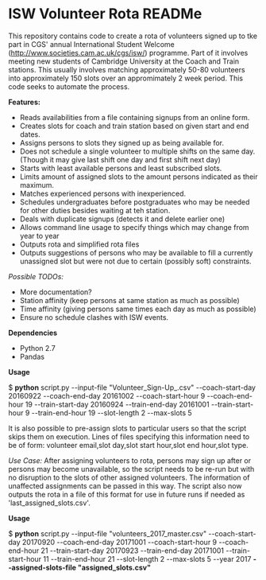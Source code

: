 # ISW Volunteer Rota READMe

This repository contains code to create a rota of volunteers signed up to tke part in CGS' annual International Student Welcome (http://www.societies.cam.ac.uk/cgs/isw/) programme. Part of it involves
meeting new students of Cambridge University at the Coach and Train stations. This usually involves matching approximately 50-80 volunteers into approximately 150 slots over an appromimately 2 week period. 
This code seeks to automate the process.

**Features:**
+ Reads availabilities from a file containing signups from an online form.
+ Creates slots for coach and train station based on given start and end dates.
+ Assigns persons to slots they signed up as being available for.
+ Does not schedule a single volunteer to multiple shifts on the same day. (Though it may give last shift one day and first shift next day)
+ Starts with least available persons and least subscribed slots.
+ Limits amount of assigned slots to the amount persons indicated as their maximum.
+ Matches experienced persons with inexperienced.
+ Schedules undergraduates before postgraduates who may be needed for other duties besides waiting at teh station.
+ Deals with duplicate signups (detects it and delete earlier one)
+ Allows command line usage to specify things which may change from year to year
+ Outputs rota and simplified rota files
+ Outputs suggestions of persons who may be available to fill a currently unassigned slot but were not due to certain (possibly soft) constraints. 

*Possible TODOs:*
+ More documentation?
+ Station affinity (keep persons at same station as much as possible)
+ Time affinity (giving persons same times each day as much as possible)
+ Ensure no schedule clashes with ISW events.

**Dependencies**
+ Python 2.7
+ Pandas

**Usage**

$ **python** script.py --input-file "Volunteer_Sign-Up_.csv" --coach-start-day 20160922 --coach-end-day 20161002 --coach-start-hour 9 --coach-end-hour 19 --train-start-day 20160924 --train-end-day 20161001 --train-start-hour 9 --train-end-hour 19  --slot-length 2 --max-slots 5


It is also possible to pre-assign slots to particular users so that the script skips them on execution. Lines of files specifying this information need to be of form: volunteer email,slot day,slot start hour,slot end hour,slot type.
  
*Use Case:* After assigning volunteers to rota, persons may sign up after or persons may become unavailable, so the script needs to be re-run but with no disruption to the slots of other assigned volunteers. The information of unaffected assignments can be passed in this way. The script also now outputs the rota in a file of this format for use in future runs if needed as 'last_assigned_slots.csv'.
  
**Usage**

$ **python** script.py --input-file "volunteers_2017_master.csv" --coach-start-day 20170920 --coach-end-day 20171001 --coach-start-hour 9 --coach-end-hour 21 --train-start-day 20170923 --train-end-day 20171001 --train-start-hour 11 --train-end-hour 21 --slot-length 2 --max-slots 5 --year 2017 **--assigned-slots-file "assigned_slots.csv"**
